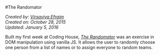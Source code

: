#The Randomator  

*Created by: [Virsaviya Efraim](https://twitter.com/VirsaviyaEfraim)*  
*Created on: October 28, 2015*  
*Updated: January 5, 2016*

Built my first week at Coding House, *[The Randomator](http://virsaviya.github.io/theRandomator/)* was an exercise in DOM manipulation using vanilla JS.  It allows the user to randomly choose one person from a list of names or to assign everyone to random teams.